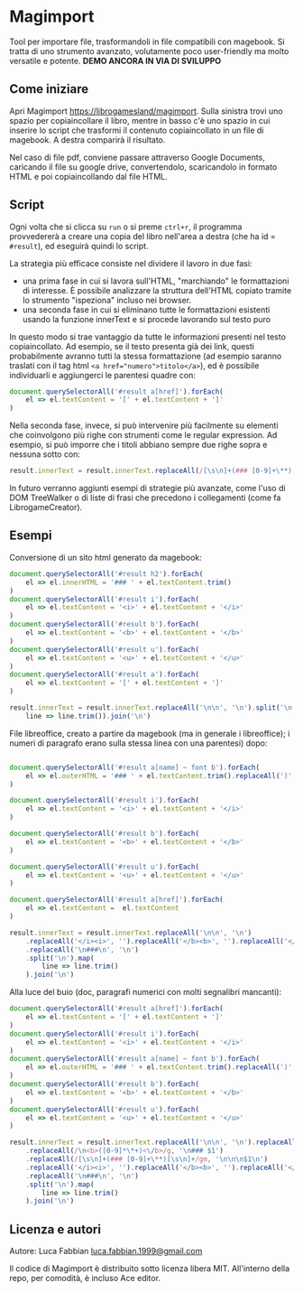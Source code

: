 # Magimport

Tool per importare file, trasformandoli in file compatibili con magebook. Si tratta di uno strumento avanzato, volutamente poco user-friendly ma molto versatile e potente. **DEMO ANCORA IN VIA DI SVILUPPO**

## Come iniziare
Apri Magimport <https://librogamesland/magimport>. Sulla sinistra trovi uno spazio per copiaincollare il libro, mentre in basso c'è uno spazio in cui inserire lo script che trasformi il contenuto copiaincollato in un file di magebook. A destra comparirà il risultato.

Nel caso di file pdf, conviene passare attraverso Google Documents, caricando il file su google drive, convertendolo, scaricandolo in formato HTML e poi copiaincollando dal file HTML.


## Script
Ogni volta che si clicca su `run` o si preme `ctrl+r`, il programma provvedererà a creare una copia del libro nell'area a destra (che ha id = `#result`), ed eseguirà quindi lo script. 

La strategia più efficace consiste nel dividere il lavoro in due fasi: 
- una prima fase in cui si lavora sull'HTML, "marchiando" le formattazioni di interesse. È possibile analizzare la struttura dell'HTML copiato tramite lo strumento "ispeziona" incluso nei browser.
- una seconda fase in cui si eliminano tutte le formattazioni esistenti usando la funzione innerText e si procede lavorando sul testo puro

In questo modo si trae vantaggio da tutte le informazioni presenti nel testo copiaincollato. Ad esempio, se il testo presenta già dei link, questi probabilmente avranno tutti la stessa formattazione (ad esempio saranno traslati con il tag html `<a href="numero">titolo</a>`), ed è possibile individuarli e aggiungerci le parentesi quadre con:
```js
document.querySelectorAll('#result a[href]').forEach( 
    el => el.textContent = '[' + el.textContent + ']'
)
```

Nella seconda fase, invece, si può intervenire più facilmente su elementi che coinvolgono più righe con strumenti come le regular expression. Ad esempio, si può imporre che i titoli abbiano sempre due righe sopra e nessuna sotto con:
```js
result.innerText = result.innerText.replaceAll(/[\s\n]+(### [0-9]+\**)[\s\n]+/gm, '\n\n\n$1\n')
```

In futuro verranno aggiunti esempi di strategie più avanzate, come l'uso di DOM TreeWalker o di liste di frasi che precedono i collegamenti (come fa LibrogameCreator).


## Esempi

Conversione di un sito html generato da magebook:
```js
document.querySelectorAll('#result h2').forEach( 
    el => el.innerHTML = '### ' + el.textContent.trim()
)
document.querySelectorAll('#result i').forEach( 
    el => el.textContent = '<i>' + el.textContent + '</i>'
)
document.querySelectorAll('#result b').forEach( 
    el => el.textContent = '<b>' + el.textContent + '</b>'
)
document.querySelectorAll('#result u').forEach( 
    el => el.textContent = '<u>' + el.textContent + '</u>'
)
document.querySelectorAll('#result a').forEach( 
    el => el.textContent = '[' + el.textContent + ']'
)

result.innerText = result.innerText.replaceAll('\n\n', '\n').split('\n').map(
    line => line.trim()).join('\n')
```


File libreoffice, creato a partire da magebook (ma in generale i libreoffice); i numeri di paragrafo erano sulla stessa linea con una parentesi) dopo:
```js

document.querySelectorAll('#result a[name] ~ font b').forEach( 
    el => el.outerHTML = '### ' + el.textContent.trim().replaceAll(')', '') + '<br>'
)

document.querySelectorAll('#result i').forEach( 
    el => el.textContent = '<i>' + el.textContent + '</i>'
)

document.querySelectorAll('#result b').forEach( 
    el => el.textContent = '<b>' + el.textContent + '</b>'
)

document.querySelectorAll('#result u').forEach( 
    el => el.textContent = '<u>' + el.textContent + '</u>'
)

document.querySelectorAll('#result a[href]').forEach( 
    el => el.textContent =  el.textContent
)

result.innerText = result.innerText.replaceAll('\n\n', '\n')
    .replaceAll('</i><i>', '').replaceAll('</b><b>', '').replaceAll('</u><u>', '')
    .replaceAll('\n###\n', '\n')
    .split('\n').map(
        line => line.trim()
    ).join('\n')

```




Alla luce del buio (doc, paragrafi numerici con molti segnalibri mancanti):
```js
document.querySelectorAll('#result a[href]').forEach( 
    el => el.textContent = '[' + el.textContent + ']'
)
document.querySelectorAll('#result i').forEach( 
    el => el.textContent = '<i>' + el.textContent + '</i>'
)
document.querySelectorAll('#result a[name] ~ font b').forEach( 
    el => el.outerHTML = '### ' + el.textContent.trim().replaceAll(')', '') + '<br>'
)
document.querySelectorAll('#result b').forEach( 
    el => el.textContent = '<b>' + el.textContent + '</b>'
)
document.querySelectorAll('#result u').forEach( 
    el => el.textContent = '<u>' + el.textContent + '</u>'
)

result.innerText = result.innerText.replaceAll('\n\n', '\n').replaceAll('\n\n\n', '\n\n')
    .replaceAll(/\n<b>([0-9]*\*+)<\/b>/g, '\n### $1')
    .replaceAll(/[\s\n]+(### [0-9]+\**)[\s\n]+/gm, '\n\n\n$1\n')
    .replaceAll('</i><i>', '').replaceAll('</b><b>', '').replaceAll('</u><u>', '')
    .replaceAll('\n###\n', '\n')
    .split('\n').map(
        line => line.trim()
    ).join('\n')
```



## Licenza e autori

Autore: Luca Fabbian <luca.fabbian.1999@gmail.com>

Il codice di Magimport è distribuito sotto licenza libera MIT. All'interno della repo, per comodità, è incluso Ace editor.
